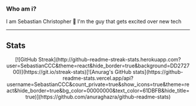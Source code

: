 ### Who am i?

I am Sebastian Christopher 👋 I'm the guy that gets excited over new tech

---

## Stats

<p align="center">
[![GitHub Streak](http://github-readme-streak-stats.herokuapp.com?user=SebastianCCC&theme=react&hide_border=true&background=DD272700)](https://git.io/streak-stats)[![Anurag's GitHub stats](https://github-readme-stats.vercel.app/api?username=SebastianCCC&count_private=true&show_icons=true&theme=react&hide_border=true&bg_color=00000000&text_color=61DBFB&hide_title=true)](https://github.com/anuraghazra/github-readme-stats)
</p>

<!--
**SebastianCCC/SebastianCCC** is a ✨ _special_ ✨ repository because its `README.md` (this file) appears on your GitHub profile.

Here are some ideas to get you started:

- 🔭 I’m currently working on ...
- 🌱 I’m currently learning ...
- 👯 I’m looking to collaborate on ...
- 🤔 I’m looking for help with ...
- 💬 Ask me about ...
- 📫 How to reach me: ...
- 😄 Pronouns: ...
- ⚡ Fun fact: ...
-->

